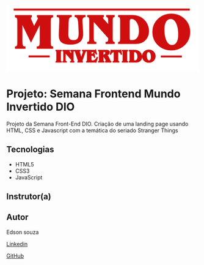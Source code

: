 <img src="./assets/images/banner/logo.svg">


# Projeto: Semana Frontend Mundo Invertido DIO

Projeto da Semana Front-End DIO. Criação de uma landing page usando HTML, CSS e Javascript com a temática do seriado Stranger Things 

## Tecnologias

* HTML5
* CSS3
* JavaScript


## Instrutor(a)



## Autor

Edson souza

[Linkedin](https://www.linkedin.com/in/edsonfrs/)

[GitHub](https://github.com/Edsonfrs)










